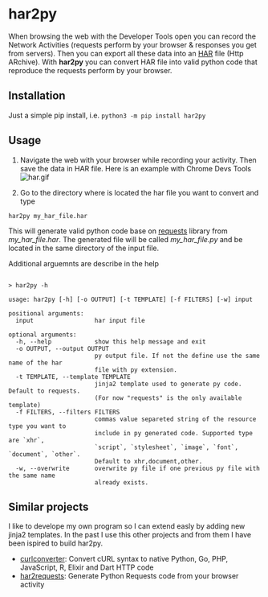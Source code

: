 # har2py

When browsing the web with the Developer Tools open you can record the Network
Activities (requests perform by your browser & responses you get from servers).
Then you can export all these data into an [HAR](https://en.wikipedia.org/wiki/HAR_(file_format))
file (Http ARchive). With **har2py** you can convert HAR file into valid python
code that reproduce the requests perform by your browser.

## Installation

Just a simple pip install, i.e. `python3 -m pip install har2py`

## Usage

1. Navigate the web with your browser while recording your activity. Then save the
data in HAR file. Here is an example with Chrome Devs Tools
![har.gif](https://github.com/S1M0N38/har2py/blob/main/har.gif?raw=true)

2. Go to the directory where is located the har file you want to convert and
type

```har2py my_har_file.har```

This will generate valid python code base on [requests](https://requests.readthedocs.io/en/master/)
library from *my_har_file.har*. The generated file will be called
*my_har_file.py* and be located in the same directory of the input file.

Additional arguemnts are describe in the help

```

> har2py -h

usage: har2py [-h] [-o OUTPUT] [-t TEMPLATE] [-f FILTERS] [-w] input

positional arguments:
  input                 har input file

optional arguments:
  -h, --help            show this help message and exit
  -o OUTPUT, --output OUTPUT
                        py output file. If not the define use the same name of the har
                        file with py extension.
  -t TEMPLATE, --template TEMPLATE
                        jinja2 template used to generate py code. Default to requests.
                        (For now "requests" is the only available template)
  -f FILTERS, --filters FILTERS
                        commas value separeted string of the resource type you want to
                        include in py generated code. Supported type are `xhr`,
                        `script`, `stylesheet`, `image`, `font`, `document`, `other`.
                        Default to xhr,document,other.
  -w, --overwrite       overwrite py file if one previous py file with the same name
                        already exists.

```

## Similar projects

I like to develope my own program so I can extend easly by adding new jinja2 templates.
In the past I use this other projects and from them I have been ispired to build
har2py.

- [curlconverter](https://github.com/NickCarneiro/curlconverter):
  Convert cURL syntax to native Python, Go, PHP, JavaScript, R, Elixir and Dart
  HTTP code
- [har2requests](https://github.com/louisabraham/har2requests):
  Generate Python Requests code from your browser activity
